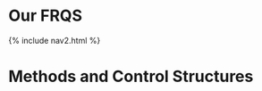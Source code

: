 <br>
<br>

# Our FRQS


<div id="title">
{% include nav2.html %}
</div>

# Methods and Control Structures